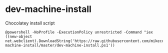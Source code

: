 dev-machine-install
===================

Chocolatey install script

    @powershell -NoProfile -ExecutionPolicy unrestricted -Command "iex ((new-object net.webclient).DownloadString('https://raw.githubusercontent.com/mikecole/dev-machine-install/master/dev-machine-install.ps1'))
